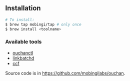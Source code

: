 ## Installation
```bash
# To install:
$ brew tap mobingi/tap # only once
$ brew install <toolname>
```

### Available tools
- [ouchanctl](https://github.com/mobingilabs/ouchan/tree/master/build/ouchanctl)
- [linkbatchd](https://github.com/mobingilabs/ouchan/tree/master/services/linkbatchd)
- [ccf](https://github.com/mobingilabs/ouchan/tree/master/cmd/ccf)

Source code is in https://github.com/mobingilabs/ouchan.
